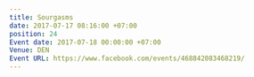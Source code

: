 ```yaml
---
title: Sourgasms
date: 2017-07-17 08:16:00 +07:00
position: 24
Event date: 2017-07-18 00:00:00 +07:00
Venue: DEN
Event URL: https://www.facebook.com/events/468842083468219/
---
```


